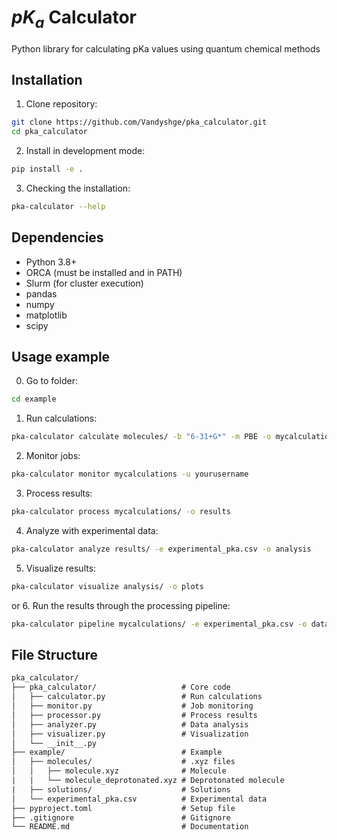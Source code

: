# $pK_a$ Calculator

Python library for calculating pKa values using quantum chemical methods

## Installation

1. Clone repository:
```bash
git clone https://github.com/Vandyshge/pka_calculator.git
cd pka_calculator
```

2. Install in development mode:
```bash
pip install -e .
```

3. Checking the installation:
```bash
pka-calculator --help
```

## Dependencies

- Python 3.8+
- ORCA (must be installed and in PATH)
- Slurm (for cluster execution)
- pandas
- numpy
- matplotlib
- scipy

## Usage example

0. Go to folder:
```bash
cd example
```

1. Run calculations:
```bash
pka-calculator calculate molecules/ -b "6-31+G*" -m PBE -o mycalculations
```

2. Monitor jobs:
```bash
pka-calculator monitor mycalculations -u yourusername
```

3. Process results:
```bash
pka-calculator process mycalculations/ -o results
```

4. Analyze with experimental data:
```bash
pka-calculator analyze results/ -e experimental_pka.csv -o analysis
```

5. Visualize results:
```bash
pka-calculator visualize analysis/ -o plots
```

or 6. Run the results through the processing pipeline:
```bash
pka-calculator pipeline mycalculations/ -e experimental_pka.csv -o data
```

## File Structure
```txt
pka_calculator/
├── pka_calculator/                   # Core code
│   ├── calculator.py                 # Run calculations
│   ├── monitor.py                    # Job monitoring
│   ├── processor.py                  # Process results
│   ├── analyzer.py                   # Data analysis  
│   ├── visualizer.py                 # Visualization
│   └── __init__.py      
├── example/                          # Example
│   ├── molecules/                    # .xyz files
│   │   ├── molecule.xyz              # Molecule
|   |   └── molecule_deprotonated.xyz # Deprotonated molecule
|   ├── solutions/                    # Solutions
│   └── experimental_pka.csv          # Experimental data
├── pyproject.toml                    # Setup file
├── .gitignore                        # Gitignore
└── README.md                         # Documentation
```

